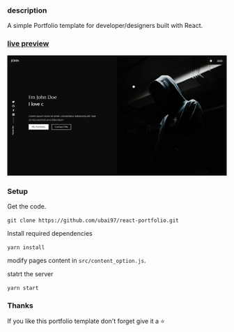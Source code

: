 ### description

A simple Portfolio template for developer/designers built with React. 

### [live preview](https://ubai97.github.io/react-portfolio/)

![react portfoiio](src/assets/images/react-porfolio.png)

### Setup

Get the code.

 `git clone https://github.com/ubai97/react-portfolio.git`
 
Install required dependencies

`yarn install`

modify pages content in  `src/content_option.js`.

statrt the server

`yarn start`

### Thanks
If you like this portfolio template don't forget give it a ⭐ 
 


